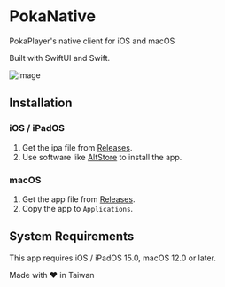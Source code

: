 # PokaNative
PokaPlayer's native client for iOS and macOS

Built with SwiftUI and Swift.

![image](https://user-images.githubusercontent.com/16719720/153635453-f06e5ad7-cbb6-47b7-9a2a-8e98c87a318c.png)

## Installation
### iOS / iPadOS
1. Get the ipa file from [Releases](https://github.com/pokaplayer/PokaNative/releases).
2. Use software like [AltStore](https://altstore.io) to install the app.
### macOS
1. Get the app file from [Releases](https://github.com/pokaplayer/PokaNative/releases).
2. Copy the app to `Applications`.
## System Requirements
This app requires iOS / iPadOS 15.0, macOS 12.0 or later.

Made with ❤️ in Taiwan
